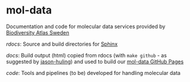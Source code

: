 # mol-data
Documentation and code for molecular data services provided by [Biodiversity Atlas Sweden](https://bioatlas.se/category/biodiversity-atlas-sweden/)

*rdocs*: Source and build directories for [Sphinx](http://www.sphinx-doc.org/en/master/)

*docs*: Build output (html) copied from rdocs (with `make github` - as suggested by [jason-huling](https://github.com/sphinx-doc/sphinx/issues/3382#issuecomment-470772316)) and used to build our [mol-data GitHub Pages](https://bioatlas.github.io/mol-data/)

*code*: Tools and pipelines (to be) developed for handling molecular data



